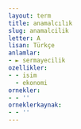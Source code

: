 ```yaml
---
layout: term
title: anamalcılık
slug: anamalcilik
letter: A
lisan: Türkçe
anlamlar:
- ► sermayecilik
ozellikler:
- - isim
  - ekonomi
ornekler:
- - ''
orneklerkaynak:
- - ''
---
```

